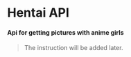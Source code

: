 # Hentai API

#### Api for getting pictures with anime girls


> The instruction will be added later.
